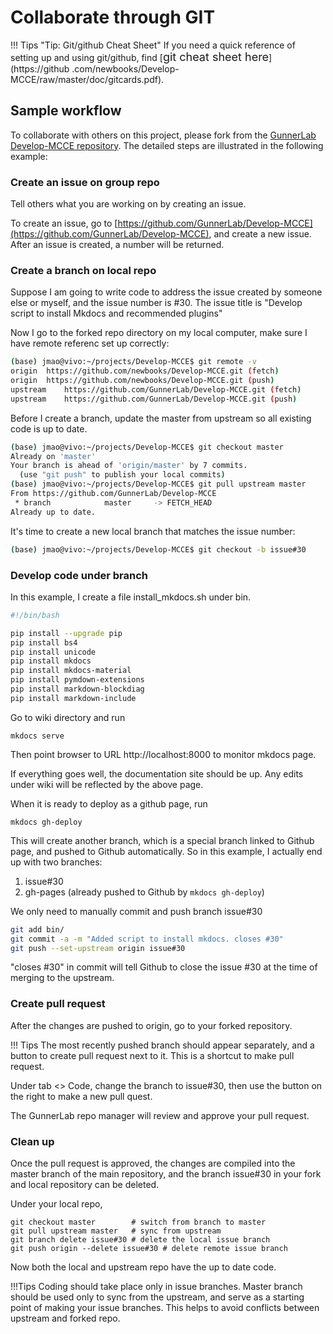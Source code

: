 # Collaborate through GIT

!!! Tips "Tip: Git/github Cheat Sheet"
    If you need a quick reference of setting up and using git/github, find [<span style="font-size: 
    large">git cheat sheet here</span>](https://github
    .com/newbooks/Develop-MCCE/raw/master/doc/gitcards.pdf).

## Sample workflow

To collaborate with others on this project, please fork from the [GunnerLab Develop-MCCE repository](https://github.com/GunnerLab/Develop-MCCE). The detailed steps are illustrated in the following example:

### Create an issue on group repo
Tell others what you are working on by creating an issue.

To create an issue, go to [https://github.com/GunnerLab/Develop-MCCE](https://github.com/GunnerLab/Develop-MCCE), and create a new issue. After an issue is created, a number will be returned.

### Create a branch on local repo
Suppose I am going to write code to address the issue created by someone else or myself, and the issue number is #30. The issue title is "Develop script to install Mkdocs and recommended plugins"

Now I go to the forked repo directory on my local computer, make sure I have remote referenc set up correctly:
```bash
(base) jmao@vivo:~/projects/Develop-MCCE$ git remote -v
origin	https://github.com/newbooks/Develop-MCCE.git (fetch)
origin	https://github.com/newbooks/Develop-MCCE.git (push)
upstream	https://github.com/GunnerLab/Develop-MCCE.git (fetch)
upstream	https://github.com/GunnerLab/Develop-MCCE.git (push)
```

Before I create a branch, update the master from upstream so all existing code is up to date.
```bash
(base) jmao@vivo:~/projects/Develop-MCCE$ git checkout master
Already on 'master'
Your branch is ahead of 'origin/master' by 7 commits.
  (use "git push" to publish your local commits)
(base) jmao@vivo:~/projects/Develop-MCCE$ git pull upstream master
From https://github.com/GunnerLab/Develop-MCCE
 * branch            master     -> FETCH_HEAD
Already up to date.
``` 

It's time to create a new local branch that matches the issue number:
```bash
(base) jmao@vivo:~/projects/Develop-MCCE$ git checkout -b issue#30
```

### Develop code under branch
In this example, I create a file install_mkdocs.sh under bin.
``` bash
#!/bin/bash

pip install --upgrade pip
pip install bs4
pip install unicode
pip install mkdocs
pip install mkdocs-material
pip install pymdown-extensions
pip install markdown-blockdiag
pip install markdown-include
```

Go to wiki directory and run
```
mkdocs serve
```
Then point browser to URL http://localhost:8000 to monitor mkdocs page.

If everything goes well, the documentation site should be up. Any edits under wiki will be reflected by the above page.

When it is ready to deploy as a github page, run
```
mkdocs gh-deploy
```

This will create another branch, which is a special branch linked to Github page, and pushed to Github automatically. So in this example, I actually end up with two branches:

   1. issue#30
   2. gh-pages   (already pushed to Github by ```mkdocs gh-deploy```)
  
We only need to manually commit and push branch issue#30
```bash
git add bin/
git commit -a -m "Added script to install mkdocs. closes #30"
git push --set-upstream origin issue#30
```
 
"closes #30" in commit will tell Github to close the issue #30 at the time of merging to the upstream.

### Create pull request 
After the changes are pushed to origin, go to your forked repository.

!!! Tips
    The most recently pushed branch should appear separately, and a button to create pull request next to it. This is a shortcut to make pull request.

Under tab <> Code, change the branch to issue#30, then use the button on the right to make a new pull quest.

The GunnerLab repo manager will review and approve your pull request.

### Clean up
Once the pull request is approved, the changes are compiled into the master branch of the main repository, and the branch issue#30 in your fork and local repository can be deleted.

Under your local repo, 
```
git checkout master        # switch from branch to master
git pull upstream master   # sync from upstream
git branch delete issue#30 # delete the local issue branch
git push origin --delete issue#30 # delete remote issue branch
```

Now both the local and upstream repo have the up to date code.
    
!!!Tips
    Coding should take place only in issue branches. Master branch should be used only to sync from the upstream, and serve as a starting point of making your issue branches. This helps to avoid conflicts between upstream and forked repo. 
